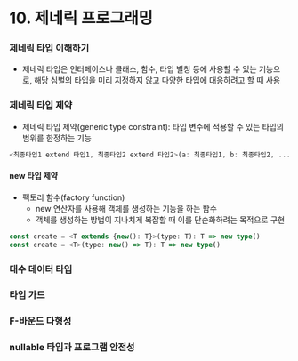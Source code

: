 # 10. 제네릭 프로그래밍

### 제네릭 타입 이해하기

- 제네릭 타입은 인터페이스나 클래스, 함수, 타입 별칭 등에 사용할 수 있는 기능으로, 해당 심벌의 타입을 미리 지정하지 않고 다양한 타입에 대응하려고 할 때 사용



### 제네릭 타입 제약

- 제네릭 타입 제약(generic type constraint): 타입 변수에 적용할 수 있는 타입의 범위를 한정하는 기능

```typescript
<최종타입1 extend 타입1, 최종타입2 extend 타입2>(a: 최종타입1, b: 최종타입2, ...) {}
```

#### new 타입 제약

- 팩토리 함수(factory function)
  - new 연산자를 사용해 객체를 생성하는 기능을 하는 함수
  - 객체를 생성하는 방법이 지나치게 복잡할 때 이를 단순화하려는 목적으로 구현

```typescript
const create = <T extends {new(): T}>(type: T): T => new type()
const create = <T>(type: new() => T): T => new type()
```





### 대수 데이터 타입

### 타입 가드

### F-바운드 다형성

### nullable 타입과 프로그램 안전성

